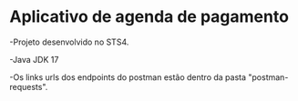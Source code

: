 # Aplicativo de agenda de pagamento
<p>-Projeto desenvolvido no STS4.</p>
<p>-Java JDK 17</p>
<p>-Os links urls dos endpoints do postman estão dentro da pasta "postman-requests".</p>
